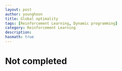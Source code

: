 ```yaml
---
layout: post
author: younghoon
title: Global optimality
tags: [Reinforcement Learning, Dynamic programming]
category: Reinforcement Learning
description: 
hasmath: true
---
```



# Not completed

<!--more-->
